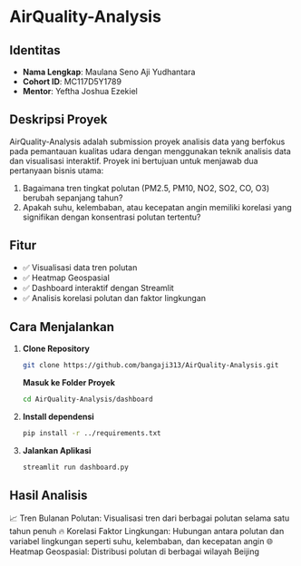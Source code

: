 # AirQuality-Analysis

## Identitas
- **Nama Lengkap**: Maulana Seno Aji Yudhantara  
- **Cohort ID**: MC117D5Y1789  
- **Mentor**: Yeftha Joshua Ezekiel  

## Deskripsi Proyek
AirQuality-Analysis adalah submission proyek analisis data yang berfokus pada pemantauan kualitas udara dengan menggunakan teknik analisis data dan visualisasi interaktif. Proyek ini bertujuan untuk menjawab dua pertanyaan bisnis utama:  
1. Bagaimana tren tingkat polutan (PM2.5, PM10, NO2, SO2, CO, O3) berubah sepanjang tahun?  
2. Apakah suhu, kelembaban, atau kecepatan angin memiliki korelasi yang signifikan dengan konsentrasi polutan tertentu?  

## Fitur
- ✅ Visualisasi data tren polutan  
- ✅ Heatmap Geospasial  
- ✅ Dashboard interaktif dengan Streamlit  
- ✅ Analisis korelasi polutan dan faktor lingkungan 

## Cara Menjalankan
1. **Clone Repository**
   ```bash
   git clone https://github.com/bangaji313/AirQuality-Analysis.git
   ```
   **Masuk ke Folder Proyek**
   ```bash
   cd AirQuality-Analysis/dashboard
   ```
2. **Install dependensi**
   ```bash
   pip install -r ../requirements.txt
   ```
3. **Jalankan Aplikasi**
   ```bash
   streamlit run dashboard.py
   ```

## Hasil Analisis
📈 Tren Bulanan Polutan: Visualisasi tren dari berbagai polutan selama satu tahun penuh
🔥 Korelasi Faktor Lingkungan: Hubungan antara polutan dan variabel lingkungan seperti suhu, kelembaban, dan kecepatan angin
🌐 Heatmap Geospasial: Distribusi polutan di berbagai wilayah Beijing
